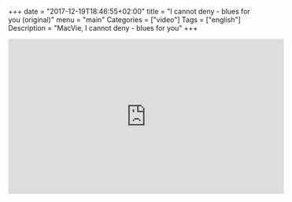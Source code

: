 +++
date = "2017-12-19T18:46:55+02:00"
title = "I cannot deny - blues for you (original)"
menu = "main"
Categories = ["video"]
Tags = ["english"]
Description = "MacVie, I cannot deny - blues for you"
+++


<iframe width="560" height="315" src="https://www.youtube.com/embed/Jeo1ene41Bk?rel=0" frameborder="0" gesture="media" allow="encrypted-media" allowfullscreen></iframe>
